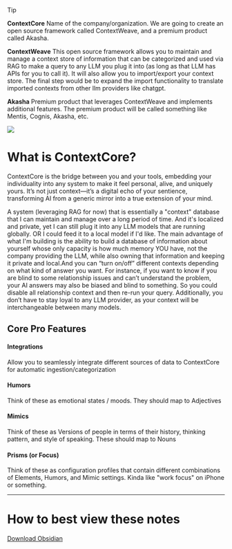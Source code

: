 > [!TIP]
> **ContextCore**
> Name of the company/organization. We are going to create an open source framework called ContextWeave, and a premium product called Akasha. 
> 
> **ContextWeave**
> This open source framework allows you to maintain and manage a context store of information that can be categorized and used via RAG to make a query to any LLM you plug it into (as long as that LLM has APIs for you to call it). It will also allow you to import/export your context store. The final step would be to expand the import functionality to translate imported contexts from other llm providers like chatgpt.  
> 
> **Akasha**
> Premium product that leverages ContextWeave and implements additional features. The premium product will be called something like Mentis, Cognis, Akasha, etc. 

![](https://lh7-rt.googleusercontent.com/docsz/AD_4nXclc23Ah4X-B_q9a_Amw3D-vxJF43Yp4Ms7_r4VJK8eIQs1pgIsYRFtTc0ZlKg9tqVW1Da2xNka1dB3zrGUlwRI9bzcM_3dCVkTxZ0C3_r-sFS9PfwQIEpzEnTCAiV6T2NgYOWg4Q?key=GgJlJs81vZ1Rn7pNNxesjX_J)
# What is ContextCore? 
ContextCore is the bridge between you and your tools, embedding your individuality into any system to make it feel personal, alive, and uniquely yours. It’s not just context—it’s a digital echo of your sentience, transforming AI from a generic mirror into a true extension of your mind.

A system (leveraging RAG for now) that is essentially a "context" database that I can maintain and manage over a long period of time. And it's localized and private, yet I can still plug it into any LLM models that are running globally. OR I could feed it to a local model if I'd like. The main advantage of what I'm building is the ability to build a database of information about yourself whose only capacity is how much memory YOU have, not the company providing the LLM, while also owning that information and keeping it private and local.And you can “turn on/off” different contexts depending on what kind of answer you want. For instance, if you want to know if you are blind to some relationship issues and can’t understand the problem, your AI answers may also be biased and blind to something. So you could disable all relationship context and then re-run your query. Additionally, you don’t have to stay loyal to any LLM provider, as your context will be interchangeable between many models.
## Core Pro Features
#### Integrations
Allow you to seamlessly integrate different sources of data to ContextCore for automatic ingestion/categorization  
#### Humors
Think of these as emotional states / moods. They should map to Adjectives
#### Mimics
Think of these as Versions of people in terms of their history, thinking pattern, and style of speaking. These should map to Nouns
#### Prisms (or Focus)
Think of these as configuration profiles that contain different combinations of Elements, Humors, and Mimic settings. Kinda like "work focus" on iPhone or something.

---
# How to best view these notes
[Download Obsidian](https://obsidian.md/) 